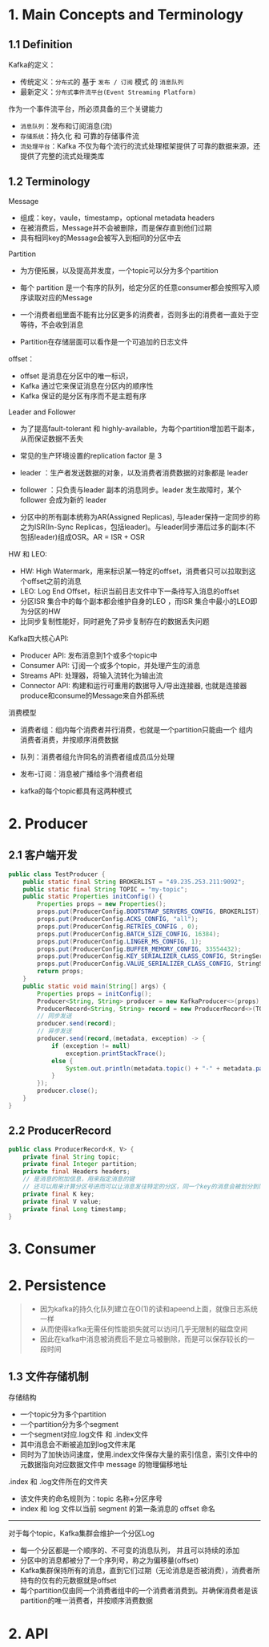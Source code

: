 # 1. Main Concepts and Terminology

## 1.1 Definition

Kafka的定义：

- 传统定义：`分布式`的 基于 `发布 / 订阅` 模式 的 `消息队列`
- 最新定义：`分布式事件流平台(Event Streaming Platform)`

作为一个事件流平台，所必须具备的三个关键能力

- `消息队列`：发布和订阅消息(流)
- `存储系统`：持久化 和 可靠的存储事件流
- `流处理平台`：Kafka 不仅为每个流行的流式处理框架提供了可靠的数据来源，还提供了完整的流式处理类库

## 1.2 Terminology

Message

- 组成：key，vaule，timestamp，optional metadata headers
- 在被消费后，Message并不会被删除，而是保存直到他们过期
- 具有相同key的Message会被写入到相同的分区中去

Partition

- 为方便拓展，以及提高并发度，一个topic可以分为多个partition

- 每个 partition 是一个有序的队列，给定分区的任意consumer都会按照写入顺序读取对应的Message
- 一个消费者组里面不能有比分区更多的消费者，否则多出的消费者一直处于空等待，不会收到消息
- Partition在存储层面可以看作是一个可追加的日志文件

offset：

- offset 是消息在分区中的唯一标识，
- Kafka 通过它来保证消息在分区内的顺序性
- Kafka 保证的是分区有序而不是主题有序

Leader and Follower

- 为了提高fault-tolerant 和 highly-available，为每个partition增加若干副本，从而保证数据不丢失
- 常见的生产环境设置的replication factor 是 3

- leader ：生产者发送数据的对象，以及消费者消费数据的对象都是 leader
- follower ：只负责与leader 副本的消息同步。leader 发生故障时，某个 follower 会成为新的 leader
- 分区中的所有副本统称为AR(Assigned Replicas), 与leader保持一定同步的称之为ISR(In-Sync Replicas，包括leader)。与leader同步滞后过多的副本(不包括leader)组成OSR。AR = ISR + OSR

HW 和 LEO:

- HW: High Watermark，用来标识某一特定的offset，消费者只可以拉取到这个offset之前的消息
- LEO: Log End Offset，标识当前日志文件中下一条待写入消息的offset
- 分区ISR 集合中的每个副本都会维护自身的LEO ，而ISR 集合中最小的LEO即为分区的HW
- 比同步复制性能好，同时避免了异步复制存在的数据丢失问题

Kafka四大核心API:

- Producer API: 发布消息到1个或多个topic中
- Consumer API: 订阅一个或多个topic，并处理产生的消息
- Streams API: 处理器，将输入流转化为输出流
- Connector API: 构建和运行可重用的数据导入/导出连接器, 也就是连接器produce和consume的Message来自外部系统

消费模型

- 消费者组：组内每个消费者并行消费，也就是一个partition只能由一个 组内 消费者消费，并按顺序消费数据

- 队列：消费者组允许同名的消费者组成员瓜分处理
- 发布-订阅：消息被广播给多个消费者组
- kafka的每个topic都具有这两种模式

# 2. Producer

## 2.1 客户端开发

```java
public class TestProducer {
    public static final String BROKERLIST = "49.235.253.211:9092";
    public static final String TOPIC = "my-topic";
    public static Properties initConfig() {
        Properties props = new Properties();
        props.put(ProducerConfig.BOOTSTRAP_SERVERS_CONFIG, BROKERLIST);
        props.put(ProducerConfig.ACKS_CONFIG, "all");
        props.put(ProducerConfig.RETRIES_CONFIG , 0);
        props.put(ProducerConfig.BATCH_SIZE_CONFIG, 16384);
        props.put(ProducerConfig.LINGER_MS_CONFIG, 1);
        props.put(ProducerConfig.BUFFER_MEMORY_CONFIG, 33554432);
        props.put(ProducerConfig.KEY_SERIALIZER_CLASS_CONFIG, StringSerializer.class.getName());
        props.put(ProducerConfig.VALUE_SERIALIZER_CLASS_CONFIG, StringSerializer.class.getName());
        return props;
    }
    public static void main(String[] args) {
        Properties props = initConfig();
        Producer<String, String> producer = new KafkaProducer<>(props);
        ProducerRecord<String, String> record = new ProducerRecord<>(TOPIC, Integer.toString(1), Integer.toString(1));
        // 同步发送
        producer.send(record);
        // 异步发送
        producer.send(record,(metadata, exception) -> {
            if (exception != null)
                exception.printStackTrace();
            else {
                System.out.println(metadata.topic() + "-" + metadata.partition() + ":" + metadata.offset());
            }
        });
        producer.close();
    }
}
```

## 2.2 ProducerRecord

```java
public class ProducerRecord<K, V> {
    private final String topic;
    private final Integer partition;
    private final Headers headers;
    // 是消息的附加信息，用来指定消息的键
    // 还可以用来计算分区号进而可以让消息发往特定的分区，同一个key的消息会被划分到同一个分区中(相当于二次分类)
    private final K key;
    private final V value;
    private final Long timestamp;
}
```



# 3. Consumer





# 2. Persistence

> - 因为kafka的持久化队列建立在O(1)的读和apeend上面，就像日志系统一样
> - 从而使得kafka无需任何性能损失就可以访问几乎无限制的磁盘空间
> - 因此在kafka中消息被消费后不是立马被删除，而是可以保存较长的一段时间



## 1.3 文件存储机制

存储结构

- 一个topic分为多个partition
- 一个partition分为多个segment
- 一个segment对应.log文件 和 .index文件
- 其中消息会不断被追加到log文件末尾
- 同时为了加快访问速度，使用.index文件保存大量的索引信息，索引文件中的元数据指向对应数据文件中 message 的物理偏移地址

.index 和 .log文件所在的文件夹

- 该文件夹的命名规则为：topic 名称+分区序号
- index 和 log 文件以当前 segment 的第一条消息的 offset 命名

---

对于每个topic，Kafka集群会维护一个分区Log

- 每一个分区都是一个顺序的、不可变的消息队列， 并且可以持续的添加
- 分区中的消息都被分了一个序列号，称之为偏移量(offset)
- Kafka集群保持所有的消息，直到它们过期（无论消息是否被消费），消费者所持有的仅有的元数据就是offset
- 每个partition仅由同一个消费者组中的一个消费者消费到。并确保消费者是该partition的唯一消费者，并按顺序消费数据

# 2. API

